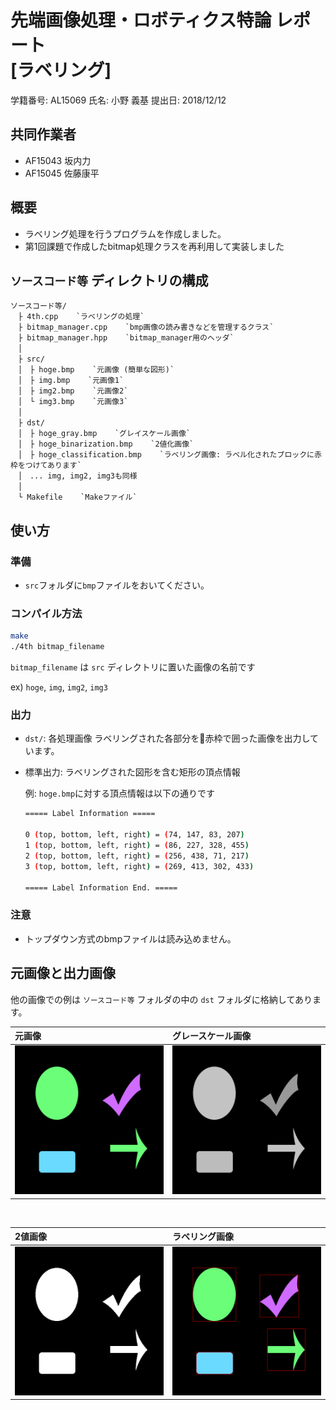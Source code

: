 # 先端画像処理・ロボティクス特論 レポート <br> [ラベリング]
学籍番号: AL15069
氏名: 小野 義基
提出日: 2018/12/12

## 共同作業者
- AF15043 坂内力
- AF15045 佐藤康平

## 概要
- ラベリング処理を行うプログラムを作成しました。
- 第1回課題で作成したbitmap処理クラスを再利用して実装しました

## `ソースコード等` ディレクトリの構成
```
ソースコード等/
　├ 4th.cpp    `ラベリングの処理`
　├ bitmap_manager.cpp    `bmp画像の読み書きなどを管理するクラス`
　├ bitmap_manager.hpp    `bitmap_manager用のヘッダ`
　│
　├ src/
　│　├ hoge.bmp    `元画像 (簡単な図形)`
　│　├ img.bmp    `元画像1`
　│　├ img2.bmp    `元画像2`
　│　└ img3.bmp    `元画像3`
　│
　├ dst/
　│　├ hoge_gray.bmp    `グレイスケール画像`
　│　├ hoge_binarization.bmp    `2値化画像`
　│　├ hoge_classification.bmp    `ラベリング画像: ラベル化されたブロックに赤枠をつけてあります`
　│　... img, img2, img3も同様
　│
　└ Makefile    `Makeファイル`
```

## 使い方

### 準備

- `src`フォルダに`bmp`ファイルをおいてください。

### コンパイル方法
``` sh
make
./4th bitmap_filename
```
`bitmap_filename` は `src` ディレクトリに置いた画像の名前です

ex) `hoge`, `img`, `img2`, `img3`

### 出力
- `dst/`: 各処理画像
    ラベリングされた各部分を赤枠で囲った画像を出力しています。

- 標準出力: ラベリングされた図形を含む矩形の頂点情報
    
    例: `hoge.bmp`に対する頂点情報は以下の通りです
    ``` bash
    ===== Label Information =====

    0 (top, bottom, left, right) = (74, 147, 83, 207)
    1 (top, bottom, left, right) = (86, 227, 328, 455)
    2 (top, bottom, left, right) = (256, 438, 71, 217)
    3 (top, bottom, left, right) = (269, 413, 302, 433)

    ===== Label Information End. =====
    ```

### 注意
- トップダウン方式のbmpファイルは読み込めません。

<div style="page-break-before:always"></div>

## 元画像と出力画像
他の画像での例は `ソースコード等` フォルダの中の `dst` フォルダに格納してあります。


|元画像|グレースケール画像|
|:-|:-|
|![hoge](./src/hoge.bmp)|![hoge_binarization](./dst/hoge_gray.bmp)|
<br>

|2値画像|ラベリング画像|
|:-|:-|
|<img src="./dst/hoge_binarization.bmp">|<img src="./dst/hoge_classification.bmp">|